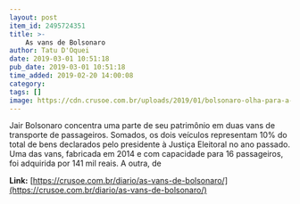 ```yaml
---
layout: post
item_id: 2495724351
title: >-
    As vans de Bolsonaro
author: Tatu D'Oquei
date: 2019-03-01 10:51:18
pub_date: 2019-03-01 10:51:18
time_added: 2019-02-20 14:00:08
category: 
tags: []
image: https://cdn.crusoe.com.br/uploads/2019/01/bolsonaro-olha-para-a-direita-na-posse-do-novo-chefe-da-marinha-e1547208266392.jpg
---
```


Jair Bolsonaro concentra uma parte de seu patrimônio em duas vans de transporte de passageiros. Somados, os dois veículos representam 10% do total de bens declarados pelo presidente à Justiça Eleitoral no ano passado. Uma das vans, fabricada em 2014 e com capacidade para 16 passageiros, foi adquirida por 141 mil reais. A outra, de

**Link:** [https://crusoe.com.br/diario/as-vans-de-bolsonaro/](https://crusoe.com.br/diario/as-vans-de-bolsonaro/)


